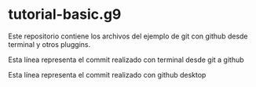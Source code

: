 # tutorial-basic.g9
Este repositorio contiene los archivos del ejemplo de git con github desde terminal y otros pluggins.

Esta línea representa el commit realizado con terminal desde git a github

Esta línea representa el commit realizado con github desktop

